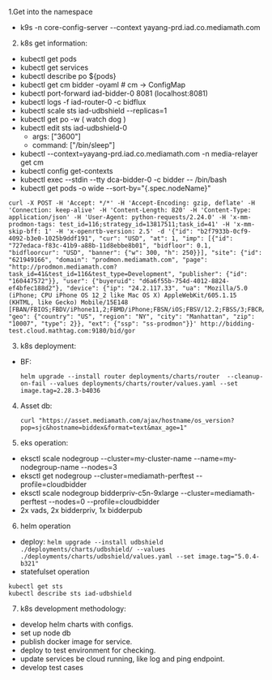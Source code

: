 1.Get into the namespace
- k9s -n core-config-server --context yayang-prd.iad.co.mediamath.com

2. k8s get information:
- kubectl get pods
- kubectl get services
- kubectl describe po ${pods}
- kubectl get cm bidder -oyaml # cm -> ConfigMap
- kubectl port-forward iad-bidder-0 8081 (localhost:8081)
- kubectl logs -f iad-router-0 -c bidflux
- kubectl scale sts iad-udbshield --replicas=1
- kubectl get po -w ( watch dog )
- kubectl edit sts iad-udbshield-0
  - args: ["3600"]
  - command: ["/bin/sleep"]
- kubectl --context=yayang-prd.iad.co.mediamath.com -n media-relayer get cm
- kubectl config get-contexts
- kubectl exec --stdin --tty dca-bidder-0 -c bidder -- /bin/bash
- kubectl get pods -o wide --sort-by="{.spec.nodeName}"

```
curl -X POST -H 'Accept: */*' -H 'Accept-Encoding: gzip, deflate' -H 'Connection: keep-alive' -H 'Content-Length: 820' -H 'Content-Type: application/json' -H 'User-Agent: python-requests/2.24.0' -H 'x-mm-prodmon-tags: test_id=116;strategy_id=13817511;task_id=41' -H 'x-mm-skip-bff: 1' -H 'x-openrtb-version: 2.5' -d '{"id": "b2f7933b-0cf9-4092-b3e0-1025b9ddf191", "cur": "USD", "at": 1, "imp": [{"id": "727edaca-f83c-41b9-a88b-11d8ebbe8b01", "bidfloor": 0.1, "bidfloorcur": "USD", "banner": {"w": 300, "h": 250}}], "site": {"id": "621949166", "domain": "prodmon.mediamath.com", "page": "http://prodmon.mediamath.com?task_id=41&test_id=116&test_type=Development", "publisher": {"id": "160447572"}}, "user": {"buyeruid": "d6a6f55b-754d-4012-8824-ef4bfec188d2"}, "device": {"ip": "24.2.117.33", "ua": "Mozilla/5.0 (iPhone; CPU iPhone OS 12_2 like Mac OS X) AppleWebKit/605.1.15 (KHTML, like Gecko) Mobile/15E148 [FBAN/FBIOS;FBDV/iPhone11,2;FBMD/iPhone;FBSN/iOS;FBSV/12.2;FBSS/3;FBCR/AT&T;FBID/phone;FBLC/en_US;FBOP/5]", "geo": {"country": "US", "region": "NY", "city": "Manhattan", "zip": "10007", "type": 2}}, "ext": {"ssp": "ss-prodmon"}}' http://bidding-test.cloud.mathtag.com:9180/bid/gor
```

3. k8s deployment:
- BF:
  ```
  helm upgrade --install router deployments/charts/router  --cleanup-on-fail --values deployments/charts/router/values.yaml --set image.tag=2.28.3-b4036
  ```

4. Asset db:
   ```
   curl "https://asset.mediamath.com/ajax/hostname/os_version?pop=sjc&hostname=biddex&format=text&max_age=1"
   ```

5. eks operation:
-  eksctl scale nodegroup --cluster=my-cluster-name --name=my-nodegroup-name --nodes=3
-  eksctl get nodegroup --cluster=mediamath-perftest --profile=cloudbidder
-  eksctl scale nodegroup bidderpriv-c5n-9xlarge --cluster=mediamath-perftest --nodes=0 --profile=cloudbidder
-  2x vads, 2x bidderpriv, 1x bidderpub

6. helm operation
- deploy: `helm upgrade --install udbshield ./deployments/charts/udbshield/ --values ./deployments/charts/udbshield/values.yaml --set image.tag="5.0.4-b321"`
- statefulset operation
```
kubectl get sts
kubectl describe sts iad-udbshield
```

7. k8s development methodology:
- develop helm charts with configs.
- set up node db
- publish docker image for service.
- deploy to test environment for checking.
- update services be cloud running, like log and ping endpoint.
- develop test cases
